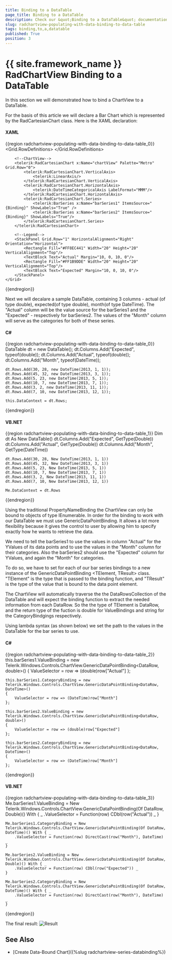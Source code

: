 ```yaml
---
title: Binding to a DataTable
page_title: Binding to a DataTable
description: Check our &quot;Binding to a DataTable&quot; documentation article for the RadChartView {{ site.framework_name }} control.
slug: radchartview-populating-with-data-binding-to-data-table
tags: binding,to,a,datatable
published: True
position: 3
---
```


# {{ site.framework_name }} RadChartView Binding to a DataTable

In this section we will demonstrated how to bind a ChartView to a DataTable.

For the basis of this article we will declare a Bar Chart which is represented by the RadCartesianChart class. Here is the XAML declaration:        

#### __XAML__
{{region radchartview-populating-with-data-binding-to-data-table_0}}
	<Grid>
	    <Grid.RowDefinitions>
	        <RowDefinition Height="7\*"/>
	        <RowDefinition Height="1\*"/>
	    </Grid.RowDefinitions>
	    
		<!--ChartView-->
	    <telerik:RadCartesianChart x:Name="chartView" Palette="Metro" Grid.Row="0">
	        <telerik:RadCartesianChart.VerticalAxis>
	            <telerik:LinearAxis/>
	        </telerik:RadCartesianChart.VerticalAxis>
	        <telerik:RadCartesianChart.HorizontalAxis>
	            <telerik:DateTimeCategoricalAxis LabelFormat="MMM"/>
	        </telerik:RadCartesianChart.HorizontalAxis>
	        <telerik:RadCartesianChart.Series>
	            <telerik:BarSeries x:Name="barSeries1" ItemsSource="{Binding}" ShowLabels="True" />
	            <telerik:BarSeries x:Name="barSeries2" ItemsSource="{Binding}" ShowLabels="True"/>
	        </telerik:RadCartesianChart.Series>
	    </telerik:RadCartesianChart>
	    
		<!--Legend-->	
	    <StackPanel Grid.Row="1" HorizontalAlignment="Right" Orientation="Horizontal">
	        <Rectangle Fill="#FF8EC441" Width="20" Height="20" VerticalAlignment="Top"/>
	        <TextBlock Text="Actual" Margin="10, 0, 10, 0"/>
	        <Rectangle Fill="#FF1B9DDE" Width="20" Height="20" VerticalAlignment="Top"/>
	        <TextBlock Text="Expected" Margin="10, 0, 10, 0"/>
	    </StackPanel>
	</Grid>
{{endregion}}

Next we will decalare a sample DataTable, containing 3 columns - actual (of type double), expected(of type double), month(of type DateTime). The "Actual" column will be the value source for the barSeries1 and the "Expected" - respectively for barSeries2. The values of the "Month" column will serve as the categories for both of these series.        

#### __C#__
{{region radchartview-populating-with-data-binding-to-data-table_0}}
	DataTable dt = new DataTable();
	dt.Columns.Add("Expected", typeof(double));
	dt.Columns.Add("Actual", typeof(double));
	dt.Columns.Add("Month", typeof(DateTime));
	
	dt.Rows.Add(30, 28, new DateTime(2013, 1, 1));
	dt.Rows.Add(45, 32, new DateTime(2013, 3, 1));
	dt.Rows.Add(5, 23, new DateTime(2013, 5, 1));
	dt.Rows.Add(10, 7, new DateTime(2013, 7, 1));
	dt.Rows.Add(3, 2, new DateTime(2013, 11, 1));
	dt.Rows.Add(7, 10, new DateTime(2013, 12, 1));
	
	this.DataContext = dt.Rows;
{{endregion}}

#### __VB.NET__
{{region radchartview-populating-with-data-binding-to-data-table_1}}
	Dim dt As New DataTable()
	dt.Columns.Add("Expected", GetType(Double))
	dt.Columns.Add("Actual", GetType(Double))
	dt.Columns.Add("Month", GetType(DateTime))
	
	dt.Rows.Add(30, 28, New DateTime(2013, 1, 1))
	dt.Rows.Add(45, 32, New DateTime(2013, 3, 1))
	dt.Rows.Add(5, 23, New DateTime(2013, 5, 1))
	dt.Rows.Add(10, 7, New DateTime(2013, 7, 1))
	dt.Rows.Add(3, 2, New DateTime(2013, 11, 1))
	dt.Rows.Add(7, 10, New DateTime(2013, 12, 1))
	
	Me.DataContext = dt.Rows
{{endregion}}

Using the traditional PropertyNameBinding the ChartView can only be bound to objects of type IEnumerable. In order for the binding to work with our DataTable we must use GenericDataPointBinding. It allows a lot more flexibility because it gives the control to user by allowing him to specify exactly how he wants to retrieve the data.        

We need to tell the barSeries1 to use the values in column "Actual" for the YValues of its data points and to use the values in the "Month" column for their categories. Also the barSeries2 should use the "Expected" column for YValues, and again the "Month" for categories.        

To do so, we have to set for each of our bar series bindings to a new instance of the GenericDataPointBinding <TElement, TResult> class. "TElement" is the type that is passed to the binding function, and "TResult" is the type of the value that is bound to the data point element.         

The ChartView will automatically traverse the the DataRowsCollection of the DataTable and will expect the binding function to extract the needed information from each DataRow. So the the type of TElement is DataRow, and the return type of the fuction is double for ValueBindings and string for the CategoryBindgings respectively.        

Using lambda syntax (as shown below) we set the path to the values in the DataTable for the bar series to use.        

#### __C#__
{{region radchartview-populating-with-data-binding-to-data-table_2}}
	this.barSeries1.ValueBinding = new Telerik.Windows.Controls.ChartView.GenericDataPointBinding<DataRow, double>() 
	{
	    ValueSelector = row => (double)row["Actual"]
	};
	
	this.barSeries1.CategoryBinding = new Telerik.Windows.Controls.ChartView.GenericDataPointBinding<DataRow, DateTime>()
	{
	    ValueSelector = row => (DateTime)row["Month"]
	};
	
	this.barSeries2.ValueBinding = new Telerik.Windows.Controls.ChartView.GenericDataPointBinding<DataRow, double>()
	{
	    ValueSelector = row => (double)row["Expected"]
	};
	
	this.barSeries2.CategoryBinding = new Telerik.Windows.Controls.ChartView.GenericDataPointBinding<DataRow, DateTime>()
	{
	    ValueSelector = row => (DateTime)row["Month"]
	};
{{endregion}}

#### __VB.NET__
{{region radchartview-populating-with-data-binding-to-data-table_3}}
	Me.barSeries1.ValueBinding = New Telerik.Windows.Controls.ChartView.GenericDataPointBinding(Of DataRow, Double)() With { _
		.ValueSelector = Function(row) CDbl(row("Actual")) _
	}
	
	Me.barSeries1.CategoryBinding = New Telerik.Windows.Controls.ChartView.GenericDataPointBinding(Of DataRow, DateTime)() With { _
		.ValueSelector = Function(row) DirectCast(row("Month"), DateTime) _
	}
	
	Me.barSeries2.ValueBinding = New Telerik.Windows.Controls.ChartView.GenericDataPointBinding(Of DataRow, Double)() With { _
		.ValueSelector = Function(row) CDbl(row("Expected")) _
	}
	
	Me.barSeries2.CategoryBinding = New Telerik.Windows.Controls.ChartView.GenericDataPointBinding(Of DataRow, DateTime)() With { _
		.ValueSelector = Function(row) DirectCast(row("Month"), DateTime) _
	}
{{endregion}}

The final result:
![Result](images/RadChartView-binding_to_datatable.png)

## See Also
 * [Create Data-Bound Chart]({%slug radchartview-series-databinding%})
